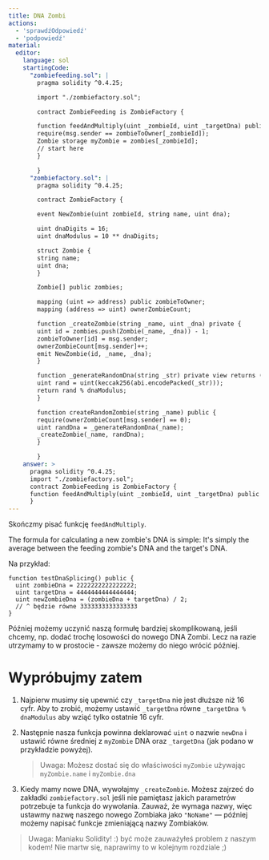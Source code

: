 ```yaml
---
title: DNA Zombi
actions:
  - 'sprawdźOdpowiedź'
  - 'podpowiedź'
material:
  editor:
    language: sol
    startingCode:
      "zombiefeeding.sol": |
        pragma solidity ^0.4.25;

        import "./zombiefactory.sol";

        contract ZombieFeeding is ZombieFactory {

        function feedAndMultiply(uint _zombieId, uint _targetDna) public {
        require(msg.sender == zombieToOwner[_zombieId]);
        Zombie storage myZombie = zombies[_zombieId];
        // start here
        }

        }
      "zombiefactory.sol": |
        pragma solidity ^0.4.25;

        contract ZombieFactory {

        event NewZombie(uint zombieId, string name, uint dna);

        uint dnaDigits = 16;
        uint dnaModulus = 10 ** dnaDigits;

        struct Zombie {
        string name;
        uint dna;
        }

        Zombie[] public zombies;

        mapping (uint => address) public zombieToOwner;
        mapping (address => uint) ownerZombieCount;

        function _createZombie(string _name, uint _dna) private {
        uint id = zombies.push(Zombie(_name, _dna)) - 1;
        zombieToOwner[id] = msg.sender;
        ownerZombieCount[msg.sender]++;
        emit NewZombie(id, _name, _dna);
        }

        function _generateRandomDna(string _str) private view returns (uint) {
        uint rand = uint(keccak256(abi.encodePacked(_str)));
        return rand % dnaModulus;
        }

        function createRandomZombie(string _name) public {
        require(ownerZombieCount[msg.sender] == 0);
        uint randDna = _generateRandomDna(_name);
        _createZombie(_name, randDna);
        }

        }
    answer: >
      pragma solidity ^0.4.25;
      import "./zombiefactory.sol";
      contract ZombieFeeding is ZombieFactory {
      function feedAndMultiply(uint _zombieId, uint _targetDna) public { require(msg.sender == zombieToOwner[_zombieId]); Zombie storage myZombie = zombies[_zombieId]; _targetDna = _targetDna % dnaModulus; uint newDna = (myZombie.dna + _targetDna) / 2; _createZombie("NoName", newDna); }
      }
---
```


Skończmy pisać funkcję `feedAndMultiply`.

The formula for calculating a new zombie's DNA is simple: It's simply the average between the feeding zombie's DNA and the target's DNA.

Na przykład:

    function testDnaSplicing() public {
      uint zombieDna = 2222222222222222;
      uint targetDna = 4444444444444444;
      uint newZombieDna = (zombieDna + targetDna) / 2;
      // ^ będzie równe 3333333333333333
    }
    

Później możemy uczynić naszą formułę bardziej skomplikowaną, jeśli chcemy, np. dodać trochę losowości do nowego DNA Zombi. Lecz na razie utrzymamy to w prostocie - zawsze możemy do niego wrócić później.

# Wypróbujmy zatem

1. Najpierw musimy się upewnić czy `_targetDna` nie jest dłuższe niż 16 cyfr. Aby to zrobić, możemy ustawić `_targetDna` równe `_targetDna % dnaModulus` aby wziąć tylko ostatnie 16 cyfr.

2. Następnie nasza funkcja powinna deklarować `uint` o nazwie `newDna` i ustawić równe średniej z `myZombie` DNA oraz `_targetDna` (jak podano w przykładzie powyżej).
    
    > Uwaga: Możesz dostać się do właściwości `myZombie` używając `myZombie.name` i `myZombie.dna`

3. Kiedy mamy nowe DNA, wywołajmy `_createZombie`. Możesz zajrzeć do zakładki `zombiefactory.sol` jeśli nie pamiętasz jakich parametrów potrzebuje ta funkcja do wywołania. Zauważ, że wymaga nazwy, więc ustawmy nazwę naszego nowego Zombiaka jako `"NoName"` — później możemy napisać funkcje zmieniającą nazwy Zombiaków.

> Uwaga: Maniaku Solidity! :) być może zauważyłeś problem z naszym kodem! Nie martw się, naprawimy to w kolejnym rozdziale ;)